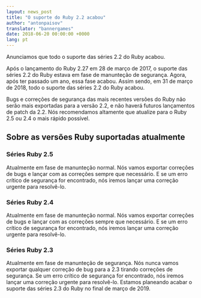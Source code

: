 ```yaml
---
layout: news_post
title: "O suporte do Ruby 2.2 acabou"
author: "antonpaisov"
translator: "bannergames"
date: 2018-06-20 00:00:00 +0000
lang: pt
---
```


Anunciamos que todo o suporte das séries 2.2 do Ruby acabou.

Após o lançamento do Ruby 2.27 em 28 de março de 2017,
o suporte das séries 2.2 do Ruby estava em fase de manunteção de segurança.
Agora, após ter passado um ano, essa fase acabou.
Assim sendo, em 31 de março de 2018, todo o suporte das séries 2.2 do Ruby acabou.

Bugs e correções de segurança das mais recentes versões do Ruby não serão mais
exportadas para a versão 2.2, e não haverá futuros lançamentos de patch da 2.2.
Nós recomendamos altamente que atualize para o Ruby 2.5 ou 2.4 o mais rápido possível.


## Sobre as versões Ruby suportadas atualmente

### Séries Ruby 2.5

Atualmente em fase de manunteção normal.
Nós vamos exportar correções de bugs e lançar com as correções sempre que necessário.
E se um erro crítico de segurança for encontrado, nós iremos lançar uma correção urgente para resolvê-lo.


### Séries Ruby 2.4

Atualmente em fase de manunteção normal.
Nós vamos exportar correções de bugs e lançar com as correções sempre que necessário.
E se um erro crítico de segurança for encontrado, nós iremos lançar uma correção urgente para resolvê-lo.

### Séries Ruby 2.3

Atualmente em fase de manunteção de segurança.
Nós nunca vamos exportar qualquer correção de bug para a 2.3 tirando correções de segurança.
Se um erro crítico de segurança for encontrado, nós iremos lançar uma correção urgente para resolvê-lo.
Estamos planeando acabar o suporte das séries 2.3 do Ruby no final de março de 2019.
